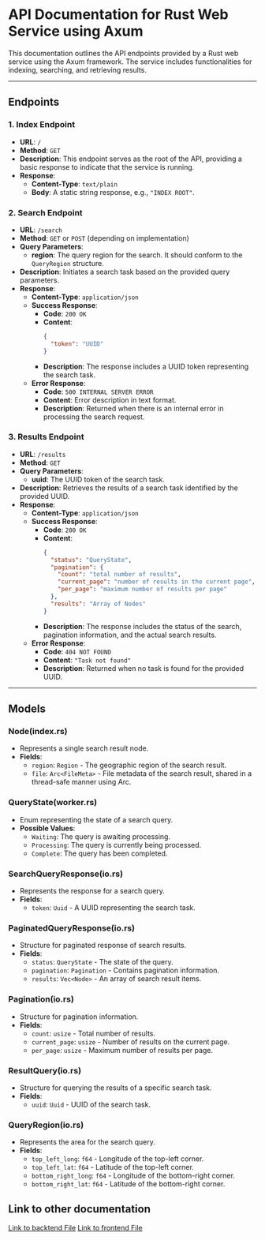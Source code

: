 # API Documentation for Rust Web Service using Axum

This documentation outlines the API endpoints provided by a Rust web service using the Axum framework. The service includes functionalities for indexing, searching, and retrieving results.


---

## Endpoints

### 1. Index Endpoint

- **URL**: `/`
- **Method**: `GET`
- **Description**: This endpoint serves as the root of the API, providing a basic response to indicate that the service is running.
- **Response**:
  - **Content-Type**: `text/plain`
  - **Body**: A static string response, e.g., `"INDEX ROOT"`.

### 2. Search Endpoint

- **URL**: `/search`
- **Method**: `GET` or `POST` (depending on implementation)
- **Query Parameters**:
  - **region**: The query region for the search. It should conform to the `QueryRegion` structure.
- **Description**: Initiates a search task based on the provided query parameters.
- **Response**:
  - **Content-Type**: `application/json`
  - **Success Response**:
    - **Code**: `200 OK`
    - **Content**: 
      ```json
      {
        "token": "UUID"
      }
      ```
    - **Description**: The response includes a UUID token representing the search task.
  - **Error Response**:
    - **Code**: `500 INTERNAL SERVER ERROR`
    - **Content**: Error description in text format.
    - **Description**: Returned when there is an internal error in processing the search request.

### 3. Results Endpoint

- **URL**: `/results`
- **Method**: `GET`
- **Query Parameters**:
  - **uuid**: The UUID token of the search task.
- **Description**: Retrieves the results of a search task identified by the provided UUID.
- **Response**:
  - **Content-Type**: `application/json`
  - **Success Response**:
    - **Code**: `200 OK`
    - **Content**: 
      ```json
      {
        "status": "QueryState",
        "pagination": {
          "count": "total number of results",
          "current_page": "number of results in the current page",
          "per_page": "maximum number of results per page"
        },
        "results": "Array of Nodes"
      }
      ```
    - **Description**: The response includes the status of the search, pagination information, and the actual search results.
  - **Error Response**:
    - **Code**: `404 NOT FOUND`
    - **Content**: `"Task not found"`
    - **Description**: Returned when no task is found for the provided UUID.

---

## Models

### Node(index.rs)
- Represents a single search result node.
- **Fields**:
  - `region`: `Region` - The geographic region of the search result.
  - `file`: `Arc<FileMeta>` - File metadata of the search result, shared in a thread-safe manner using Arc.

### QueryState(worker.rs)
- Enum representing the state of a search query.
- **Possible Values**:
  - `Waiting`: The query is awaiting processing.
  - `Processing`: The query is currently being processed.
  - `Complete`: The query has been completed.

### SearchQueryResponse(io.rs)
- Represents the response for a search query.
- **Fields**:
  - `token`: `Uuid` - A UUID representing the search task.

### PaginatedQueryResponse(io.rs)
- Structure for paginated response of search results.
- **Fields**:
  - `status`: `QueryState` - The state of the query.
  - `pagination`: `Pagination` - Contains pagination information.
  - `results`: `Vec<Node>` - An array of search result items.

### Pagination(io.rs)
- Structure for pagination information.
- **Fields**:
  - `count`: `usize` - Total number of results.
  - `current_page`: `usize` - Number of results on the current page.
  - `per_page`: `usize` - Maximum number of results per page.

### ResultQuery(io.rs)
- Structure for querying the results of a specific search task.
- **Fields**:
  - `uuid`: `Uuid` - UUID of the search task.

### QueryRegion(io.rs)
- Represents the area for the search query.
- **Fields**:
  - `top_left_long`: `f64` - Longitude of the top-left corner.
  - `top_left_lat`: `f64` - Latitude of the top-left corner.
  - `bottom_right_long`: `f64` - Longitude of the bottom-right corner.
  - `bottom_right_lat`: `f64` - Latitude of the bottom-right corner.


## Link to other documentation
[Link to backtend File](./bakcend_documentation.md)
[Link to frontend File](./frontend_documentation.md)